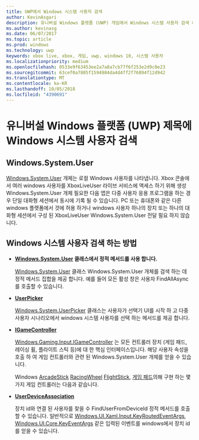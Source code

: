 ```yaml
---
title: UWP에서 Windows 시스템 사용자 검색
author: KevinAsgari
description: 유니버설 Windows 플랫폼 (UWP) 게임에서 Windows 시스템 사용자 검색 하는 방법을 알아봅니다.
ms.author: kevinasg
ms.date: 06/07/2017
ms.topic: article
ms.prod: windows
ms.technology: uwp
keywords: xbox live, xbox, 게임, uwp, windows 10, 시스템 사용자
ms.localizationpriority: medium
ms.openlocfilehash: 0533e9f63453ee2a7a8a7cb77f6f253e2d9c0e23
ms.sourcegitcommit: 63cef0a7805f1594984da4d4ff2f76894f12d942
ms.translationtype: MT
ms.contentlocale: ko-KR
ms.lasthandoff: 10/05/2018
ms.locfileid: "4390691"
---
```

# <a name="retrieving-the-windows-system-user-in-a-universal-windows-platform-uwp-title"></a>유니버설 Windows 플랫폼 (UWP) 제목에 Windows 시스템 사용자 검색

## <a name="windowssystemuser"></a>Windows.System.User

[Windows.System.User](https://docs.microsoft.com/en-us/uwp/api/windows.system.user) 개체는 로컬 Windows 사용자를 나타냅니다. Xbox 콘솔에서 여러 windows 사용자를 XboxLiveUser 라이브 서비스에 액세스 하기 위해 생성 Windows.System.User 개체 필요한 다음 앱은 다중 사용자 응용 프로그램을 하는 경우 단일 대화형 세션에서 동시에 기록 될 수 있습니다. PC 또는 휴대폰와 같은 다른 windows 플랫폼에서 것에 허용 하거나 windows 사용자 하나의 장치 또는 하나의 대화형 세션에서 구성 된 XboxLiveUser Windows.System.User 전달 필요 하지 않습니다.

## <a name="ways-to-retrieve-windows-system-user"></a>Windows 시스템 사용자 검색 하는 방법

* **[Windows.System.User](https://docs.microsoft.com/en-us/uwp/api/windows.system.user) 클래스에서 정적 메서드를 사용 합니다.**

  [Windows.System.User](https://docs.microsoft.com/en-us/uwp/api/windows.system.user) 클래스 Windows.System.User 개체를 검색 하는 데 정적 메서드 집합을 제공 합니다. 예를 들어 모든 활성 창은 사용자 FindAllAsync를 호출할 수 있습니다.

* **[UserPicker](https://docs.microsoft.com/en-us/uwp/api/windows.system.userpicker)**

  [Windows.System.UserPicker](https://docs.microsoft.com/en-us/uwp/api/windows.system.userpicker) 클래스는 사용자가 선택기 UI를 시작 하 고 다중 사용자 시나리오에서 windows 시스템 사용자를 선택 하는 메서드를 제공 합니다.

* **[IGameController](https://docs.microsoft.com/en-us/uwp/api/windows.gaming.input.igamecontroller)**

  [Windows.Gaming.Input.IGameController](https://docs.microsoft.com/en-us/uwp/api/windows.gaming.input.igamecontroller) 는 모든 컨트롤러 장치 (게임 패드, 레이싱 휠, 플라이트 스틱 등)에 대 한 핵심 인터페이스입니다. 해당 사용자 속성을 호출 하 여 게임 컨트롤러와 관련 된 Windows.System.User 개체를 얻을 수 있습니다.  

  Windows [ArcadeStick](https://docs.microsoft.com/en-us/uwp/api/windows.gaming.input.arcadestick) [RacingWheel](https://docs.microsoft.com/en-us/uwp/api/windows.gaming.input.racingwheel) [FlightStick](https://docs.microsoft.com/en-us/uwp/api/windows.gaming.input.flightstick), [게임 패드](https://docs.microsoft.com/en-us/uwp/api/windows.gaming.input.gamepad)의해 구현 하는 몇 가지 게임 컨트롤러는 다음과 같습니다.

* **[UserDeviceAssociation](https://docs.microsoft.com/en-us/uwp/api/windows.system.userdeviceassociation)**

  장치 id와 연결 된 사용자를 찾을 수 FindUserFromDeviceId 정적 메서드를 호출할 수 있습니다. 일반적으로 [Windows.UI.Xaml.Input.KeyRoutedEventArgs](https://docs.microsoft.com/en-us/uwp/api/Windows.UI.Xaml.Input.KeyRoutedEventArgs), [Windows.UI.Core.KeyEventArgs](https://docs.microsoft.com/en-us/uwp/api/windows.ui.core.keyeventargs) 같은 입력된 이벤트를 windows에서 장치 id를 얻을 수 있습니다.
